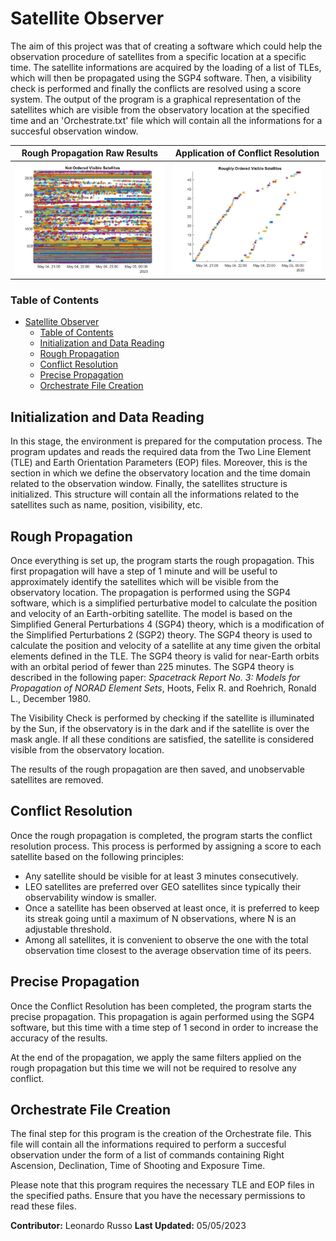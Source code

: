 # Satellite Observer

The aim of this project was that of creating a software which could help the observation procedure of satellites from a specific location at a specific time. The satellite informations are acquired by the loading of a list of TLEs, which will then be propagated using the SGP4 software. Then, a visibility check is performed and finally the conflicts are resolved using a score system. The output of the program is a graphical representation of the satellites which are visible from the observatory location at the specified time and an 'Orchestrate.txt' file which will contain all the informations for a succesful observation window.

Rough Propagation Raw Results            |  Application of Conflict Resolution
-------------------------|-------------------------
![Alt text](./mess.jpg "Trajectories Comparison") | ![Alt text](./ordered.jpg "Covariance Matrix Trace")


### Table of Contents
- [Satellite Observer](#satellite-observer)
    - [Table of Contents](#table-of-contents)
  - [Initialization and Data Reading](#initialization-and-data-reading)
  - [Rough Propagation](#rough-propagation)
  - [Conflict Resolution](#conflict-resolution)
  - [Precise Propagation](#precise-propagation)
  - [Orchestrate File Creation](#orchestrate-file-creation)

## Initialization and Data Reading

In this stage, the environment is prepared for the computation process. The program updates and reads the required data from the Two Line Element (TLE) and Earth Orientation Parameters (EOP) files. 
Moreover, this is the section in which we define the observatory location and the time domain related to the observation window.
Finally, the satellites structure is initialized. This structure will contain all the informations related to the satellites such as name, position, visibility, etc.

## Rough Propagation

Once everything is set up, the program starts the rough propagation. This first propagation will have a step of 1 minute and will be useful to approximately identify the satellites which will be visible from the observatory location.
The propagation is performed using the SGP4 software, which is a simplified perturbative model to calculate the position and velocity of an Earth-orbiting satellite. The model is based on the Simplified General Perturbations 4 (SGP4) theory, which is a modification of the Simplified Perturbations 2 (SGP2) theory. The SGP4 theory is used to calculate the position and velocity of a satellite at any time given the orbital elements defined in the TLE. The SGP4 theory is valid for near-Earth orbits with an orbital period of fewer than 225 minutes. The SGP4 theory is described in the following paper: *Spacetrack Report No. 3: Models for Propagation of NORAD Element Sets*, Hoots, Felix R. and Roehrich, Ronald L., December 1980.

The Visibility Check is performed by checking if the satellite is illuminated by the Sun, if the observatory is in the dark and if the satellite is over the mask angle. If all these conditions are satisfied, the satellite is considered visible from the observatory location.

The results of the rough propagation are then saved, and unobservable satellites are removed.

## Conflict Resolution

Once the rough propagation is completed, the program starts the conflict resolution process. This process is performed by assigning a score to each satellite based on the following principles:
* Any satellite should be visible for at least 3 minutes consecutively.
* LEO satellites are preferred over GEO satellites since typically their observability window is smaller.
* Once a satellite has been observed at least once, it is preferred to keep its streak going until a maximum of N observations, where N is an adjustable threshold.
* Among all satellites, it is convenient to observe the one with the total observation time closest to the average observation time of its peers.

## Precise Propagation

Once the Conflict Resolution has been completed, the program starts the precise propagation. This propagation is again performed using the SGP4 software, but this time with a time step of 1 second in order to increase the accuracy of the results.

At the end of the propagation, we apply the same filters applied on the rough propagation but this time we will not be required to resolve any conflict.

## Orchestrate File Creation

The final step for this program is the creation of the Orchestrate file. This file will contain all the informations required to perform a succesful observation under the form of a list of commands containing Right Ascension, Declination, Time of Shooting and Exposure Time.

Please note that this program requires the necessary TLE and EOP files in the specified paths. Ensure that you have the necessary permissions to read these files.

**Contributor:** Leonardo Russo
**Last Updated:** 05/05/2023
